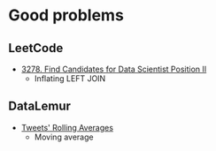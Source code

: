# Good problems

## LeetCode

- [3278. Find Candidates for Data Scientist Position II](https://leetcode.com/problems/find-candidates-for-data-scientist-position-ii/description/)
  - Inflating LEFT JOIN

## DataLemur

- [Tweets' Rolling Averages](https://datalemur.com/questions/rolling-average-tweets)
  - Moving average